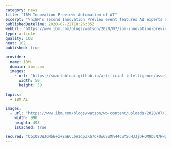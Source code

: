 ```yaml
---
category: news
title: "IBM Innovation Preview: Automation of AI"
excerpt: "\nIBM’s second Innovation Preview event features AI experts and IBM executives as they share exciting new developments made by IBM Research in the field of Automation of AI. In the event, now available online, these leaders present three ways to leverage automation for AI: Accurately digitize and streamline"
publishedDateTime: 2020-07-22T18:26:35Z
webUrl: "https://www.ibm.com/blogs/watson/2020/07/ibm-innovation-preview-automation-of-ai/"
type: article
quality: 102
heat: 102
published: true

provider:
  name: IBM
  domain: ibm.com
  images:
    - url: "https://smartableai.github.io/artificial-intelligence/assets/images/organizations/ibm.com-50x50.jpg"
      width: 50
      height: 50

topics:
  - IBM AI

images:
  - url: "https://www.ibm.com/blogs/watson/wp-content/uploads/2020/07/1097_Automation_of_AI_Blog_Leadspace_Final-990x498.jpg"
    width: 990
    height: 498
    isCached: true

secured: "CbxQ8UWJ6Mb6+z+EnECL6A1qpJKh7oF0w6SuMh44CuY5uHJJjDkQM8b5N7Hwgoyy82Ez4Tpd2et/fPoI6G6AL2r44FkVY2AppUDHSHYlGpmemI+J4/vmzhtQeL03jFwKL49f45WD9oRNXUH+0l6CET5J+XzF36OdhZjUvy0iwmbhu8gXzNRZEoiNmhvKStjlh1I+wtvh8PyG/0v+x9BDbZPCoDJ2AZCxWKKZpG3Gnq3lifYSxsOWLgjrt+0zVe4kfnTzNE9HKY+S9hF/Z2+EqPOVagE4GBKFAUACKx03eH0HswzoW8xDsqOEO5hJflGAzzGX1sUjgKgSNn2XyKvpHw==;R2WnwAyCeuoLSvma7g/4fg=="
---
```


